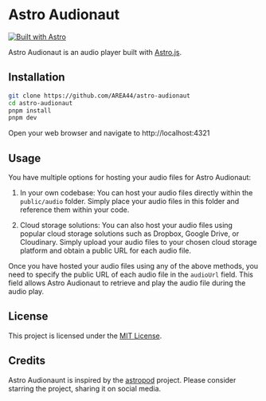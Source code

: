 # Astro Audionaut

[![Built with Astro](https://astro.badg.es/v1/built-with-astro/tiny.svg)](https://astro.build)

Astro Audionaut is an audio player built with [Astro.js](https://astro.build).

## Installation

```bash
git clone https://github.com/AREA44/astro-audionaut
cd astro-audionaut
pnpm install
pnpm dev
```

Open your web browser and navigate to http://localhost:4321

## Usage

You have multiple options for hosting your audio files for Astro Audionaut:

1. In your own codebase: You can host your audio files directly within the `public/audio` folder. Simply place your audio files in this folder and reference them within your code.

2. Cloud storage solutions: You can also host your audio files using popular cloud storage solutions such as Dropbox, Google Drive, or Cloudinary. Simply upload your audio files to your chosen cloud storage platform and obtain a public URL for each audio file.

Once you have hosted your audio files using any of the above methods, you need to specify the public URL of each audio file in the `audioUrl` field. This field allows Astro Audionaut to retrieve and play the audio file during the audio play.

## License

This project is licensed under the [MIT License](LICENSE).

## Credits

Astro Audionaunt is inspired by the [astropod](https://github.com/manuelernestog/astropod) project. Please consider starring the project, sharing it on social media.
